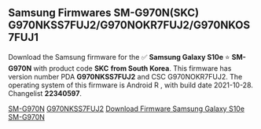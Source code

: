 <h2>Samsung Firmwares SM-G970N(SKC) G970NKSS7FUJ2/G970NOKR7FUJ2/G970NKOS7FUJ1</h2>
Download the Samsung firmware for the ✅ <strong>Samsung Galaxy S10e </strong> ⭐ <strong>SM-G970N</strong> with product code <strong>SKC</strong> <strong> from South Korea</strong>. This firmware has version number PDA <strong>G970NKSS7FUJ2</strong> and CSC G970NOKR7FUJ2. The operating system of this firmware is Android R , with build date 2021-10-28. Changelist <strong>22340597</strong>.


[SM-G970N](https://samfirm.shop/samsung/model/SM-G970N)
[G970NKSS7FUJ2](https://samfirm.shop/samsung/pda/G970NKSS7FUJ2)
[Download Firmware Samsung Galaxy S10e SM-G970N](https://samfirm.shop/samsung/firmware/470093)
